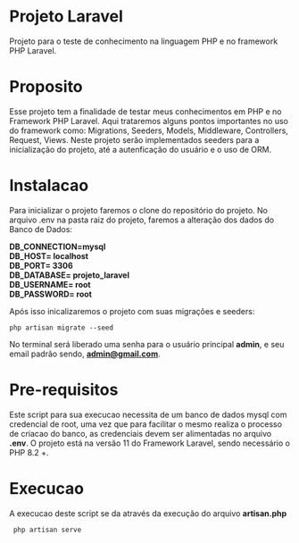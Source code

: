 # Projeto Laravel

Projeto para o teste de conhecimento na linguagem PHP e no framework PHP Laravel.

# Proposito

Esse projeto tem a finalidade de testar meus conhecimentos em PHP e no Framework PHP Laravel. Aqui trataremos alguns pontos importantes no uso do framework como: Migrations, Seeders, Models, Middleware, Controllers, Request, Views.
Neste projeto serão implementados seeders para a inicialização do projeto, até a autenficação do usuário e o uso de ORM.

# Instalacao

Para inicializar o projeto faremos o clone do repositório do projeto.
No arquivo .env na pasta raiz do projeto, faremos a alteração dos dados do Banco de Dados:

**DB_CONNECTION=mysql  
DB_HOST= localhost  
DB_PORT= 3306  
DB_DATABASE= projeto_laravel  
DB_USERNAME= root  
DB_PASSWORD= root**  

Após isso inicalizaremos o projeto com suas migrações e seeders:

```
php artisan migrate --seed
```

No terminal será liberado uma senha para o usuário principal **admin**, e seu email padrão sendo, **admin@gmail.com**.

# Pre-requisitos

Este script para sua execucao necessita de um banco de dados mysql com credencial de root, uma vez que para facilitar o mesmo realiza o processo de criacao do banco, as credenciais devem ser alimentadas no arquivo **.env**.
O projeto está na versão 11 do Framework Laravel, sendo necessário o PHP 8.2 +.

# Execucao

A execucao deste script se da através da execução do arquivo **artisan.php**
```
 php artisan serve
```